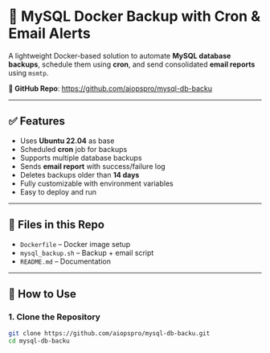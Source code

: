 # 🐳 MySQL Docker Backup with Cron & Email Alerts

A lightweight Docker-based solution to automate **MySQL database backups**, schedule them using **cron**, and send consolidated **email reports** using `msmtp`.

**🔗 GitHub Repo**: https://github.com/aiopspro/mysql-db-backu

---

## ✅ Features

- Uses **Ubuntu 22.04** as base
- Scheduled **cron** job for backups
- Supports multiple database backups
- Sends **email report** with success/failure log
- Deletes backups older than **14 days**
- Fully customizable with environment variables
- Easy to deploy and run

---

## 📂 Files in this Repo

- `Dockerfile` – Docker image setup
- `mysql_backup.sh` – Backup + email script
- `README.md` – Documentation

---

## 🚀 How to Use

### 1. Clone the Repository

```bash
git clone https://github.com/aiopspro/mysql-db-backu.git
cd mysql-db-backu
